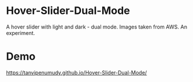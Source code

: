 # Hover-Slider-Dual-Mode
A hover slider with light and dark - dual mode. Images taken from AWS. An experiment.

# Demo
https://tanvipenumudy.github.io/Hover-Slider-Dual-Mode/
